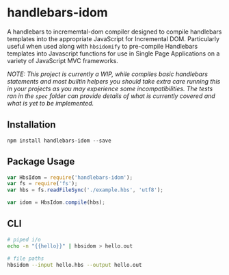 # handlebars-idom

A handlebars to incrememtal-dom compiler designed to compile handlebars templates into the appropriate JavaScript for Incremental DOM. Particularly useful when used along with `hbsidomify` to pre-compile Handlebars templates into Javascript functions for use in Single Page Applications on a variety of JavaScript MVC frameworks.

*NOTE: This project is currently a WIP, while compiles basic handlebars statements and most builtin helpers you should take extra care running this in your projects as you may experience some incompatibilities. The tests ran in the `spec` folder can provide details of what is currently covered and what is yet to be implemented.*

## Installation

```
npm install handlebars-idom --save
```

## Package Usage

```js
var HbsIdom = require('handlebars-idom');
var fs = require('fs');
var hbs = fs.readFileSync('./example.hbs', 'utf8');

var idom = HbsIdom.compile(hbs);
```

## CLI


```bash
# piped i/o
echo -n "{{hello}}" | hbsidom > hello.out

# file paths
hbsidom --input hello.hbs --output hello.out
```